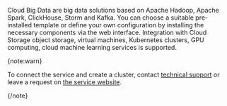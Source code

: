 Cloud Big Data are big data solutions based on Apache Hadoop, Apache Spark, ClickHouse, Storm and Kafka. You can choose a suitable pre-installed template or define your own configuration by installing the necessary components via the web interface. Integration with Cloud Storage object storage, virtual machines, Kubernetes clusters, GPU computing, cloud machine learning services is supported.

{note:warn}

To connect the service and create a cluster, contact [technical support](mailto:support@mcs.mail.ru) or leave a request on [the service website](https://cloud.vk.com/bigdata/).

{/note}